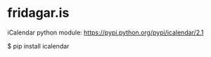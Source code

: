 fridagar.is
===========


iCalendar python module: https://pypi.python.org/pypi/icalendar/2.1

$ pip install icalendar